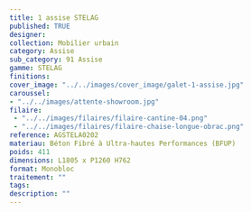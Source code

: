 ```yaml
---
title: 1 assise STELAG
published: TRUE
designer: 
collection: Mobilier urbain
category: Assise
sub_category: 91 Assise
gamme: STELAG
finitions: 
cover_image: "../../images/cover_image/galet-1-assise.jpg"
caroussel: 
- "../../images/attente-showroom.jpg"
filaire: 
 - "../../images/filaires/filaire-cantine-04.png"
 - "../../images/filaires/filaire-chaise-longue-obrac.png"
reference: AGSTELA0202
materiau: Béton Fibré à Ultra-hautes Performances (BFUP)
poids: 411
dimensions: L1805 x P1260 H762
format: Monobloc
traitement: ""
tags: 
description: ""
---
```


